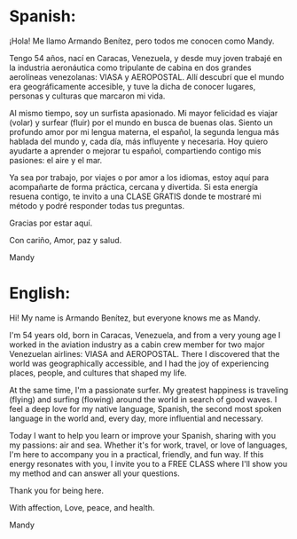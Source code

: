 # Spanish:

¡Hola! Me llamo Armando Benítez, pero todos me conocen como Mandy.

Tengo 54 años, nací en Caracas, Venezuela, y desde muy joven trabajé en la industria aeronáutica como tripulante de cabina en dos grandes aerolíneas venezolanas: VIASA y AEROPOSTAL. Allí descubrí que el mundo era geográficamente accesible, y tuve la dicha de conocer lugares, personas y culturas que marcaron mi vida.

Al mismo tiempo, soy un surfista apasionado. Mi mayor felicidad es viajar (volar) y surfear (fluir) por el mundo en busca de buenas olas. Siento un profundo amor por mi lengua materna, el español, la segunda lengua más hablada del mundo y, cada día, más influyente y necesaria. Hoy quiero ayudarte a aprender o mejorar tu español, compartiendo contigo mis pasiones: el aire y el mar.

Ya sea por trabajo, por viajes o por amor a los idiomas, estoy aquí para acompañarte de forma práctica, cercana y divertida. Si esta energía resuena contigo, te invito a una CLASE GRATIS donde te mostraré mi método y podré responder todas tus preguntas.

Gracias por estar aquí.

Con cariño,
Amor, paz y salud.

Mandy

# English:

Hi! My name is Armando Benítez, but everyone knows me as Mandy.

I'm 54 years old, born in Caracas, Venezuela, and from a very young age I worked in the aviation industry as a cabin crew member for two major Venezuelan airlines: VIASA and AEROPOSTAL. There I discovered that the world was geographically accessible, and I had the joy of experiencing places, people, and cultures that shaped my life.

At the same time, I'm a passionate surfer. My greatest happiness is traveling (flying) and surfing (flowing) around the world in search of good waves. I feel a deep love for my native language, Spanish, the second most spoken language in the world and, every day, more influential and necessary.

Today I want to help you learn or improve your Spanish, sharing with you my passions: air and sea. Whether it's for work, travel, or love of languages, I'm here to accompany you in a practical, friendly, and fun way. If this energy resonates with you, I invite you to a FREE CLASS where I'll show you my method and can answer all your questions.

Thank you for being here.

With affection,
Love, peace, and health.

Mandy
